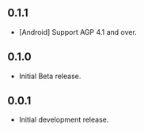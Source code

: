 ## 0.1.1

* [Android] Support AGP 4.1 and over.

## 0.1.0

* Initial Beta release.

## 0.0.1

* Initial development release.

